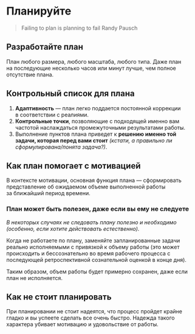 # Планируйте
> Failing to plan is planning to fail  Randy Pausch

## Разработайте план

План любого размера, любого масштаба, любого типа. Даже план на&nbsp;последующие несколько часов или минут лучше, чем полное отсутствие плана.

## Контрольный список для плана

1. **Адаптивность**&nbsp;&mdash; план легко поддается постоянной коррекции в&nbsp;соответствии с&nbsp;реалиями.
2. **Контрольные точки**, позволяющие с&nbsp;подходящей именно вам частотой наслаждаться промежуточными результатами работы.
3. Выполнение пунктов плана приведет к&nbsp;**решению именно той задачи, которая перед вами стоит** *(кстати, а&nbsp;правильно&nbsp;ли сформулирована/понята задача?)*.

## Как план помогает с&nbsp;мотивацией

В&nbsp;контексте мотивации, основная функция плана&nbsp;&mdash; сформировать представление об&nbsp;ожидаемом объеме выполненной работы за&nbsp;ближайший период времени.

### План может быть полезен, даже если вы&nbsp;ему не&nbsp;следуете

*В&nbsp;некоторых случаях не&nbsp;следовать плану полезно и&nbsp;необходимо (особенно, если хотите действовать естественно).*

Когда не&nbsp;работаете по&nbsp;плану, заменяйте запланированные задачи реально исполняемыми с&nbsp;привязкой к&nbsp;объему работы (это может происходить и&nbsp;бессознательно во время рабочего процесса с последующей ретроспективной сознательной оценкой в конце дня).

Таким образом, объем работы будет примерно сохранен, даже если план не&nbsp;исполняется.

## Как не стоит планировать

При планировании не стоит надеятся, что процесс пройдет крайне гладко и вы успеете сделать все очень быстро.
Надежда такого характера убивает мотивацию и удовольствие от работы.
